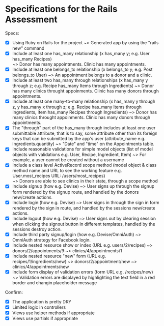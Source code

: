 # Specifications for the Rails Assessment

Specs:
- [x] Using Ruby on Rails for the project
        ~> Generated app by using the "rails new" command
- [x] Include at least one has_many relationship (x has_many y; e.g. User has_many Recipes)  
        ~> Donor has many appointments. Clinic has many appointments.
- [x] Include at least one belongs_to relationship (x belongs_to y; e.g. Post belongs_to User)
        ~> An appointment belongs to a donor and a clinic.
- [x] Include at least two has_many through relationships (x has_many y through z; e.g. Recipe has_many Items through Ingredients)
        ~> Donor has many clinics throught appoinments. Clinic has many donors through appointments. 
- [x] Include at least one many-to-many relationship (x has_many y through z, y has_many x through z; e.g. Recipe has_many Items through Ingredients, Item has_many Recipes through Ingredients)
        ~> Donor has many clinics throught appoinments. Clinic has many donors through appointments.
- [x] The "through" part of the has_many through includes at least one user submittable attribute, that is to say, some attribute other than its foreign keys that can be submitted by the app's user (attribute_name e.g. ingredients.quantity)
        ~> "Date" and "time" on the Appointments table.
- [x] Include reasonable validations for simple model objects (list of model objects with validations e.g. User, Recipe, Ingredient, Item)
        ~> For example, a user cannot be created without a username
- [x] Include a class level ActiveRecord scope method (model object & class method name and URL to see the working feature e.g. User.most_recipes URL: /users/most_recipes)   
        ~> Donors are able to see clinics in their state, through a scope method
- [x] Include signup (how e.g. Devise)
        ~> User signs up through the signup form rendered by the signup route, and handled by the donors new/create actions.
- [x] Include login (how e.g. Devise)
        ~> User signs in through the sign in form rendered by the sign in route, and handled by the sessions new/create actions.
- [x] Include logout (how e.g. Devise)
        ~> User signs out by clearing session when clicking the signout button in different templates, handled by the sessions destroy action.
- [x] Include third party signup/login (how e.g. Devise/OmniAuth)
        ~> OmniAuth strategy for Facebook login.
- [x] Include nested resource show or index (URL e.g. users/2/recipes)
        ~> donors/2/appointments/9
        ~> clinics/4/appointments/1
- [x] Include nested resource "new" form (URL e.g. recipes/1/ingredients/new)
        ~> donors/2/appointment/new
        ~> clinics/4/appointments/new
- [x] Include form display of validation errors (form URL e.g. /recipes/new)
        ~> Validation errors are displayed by highlighting the text field in a red border and changin placeholder message

Confirm:
- [x] The application is pretty DRY
- [x] Limited logic in controllers
- [x] Views use helper methods if appropriate
- [x] Views use partials if appropriate